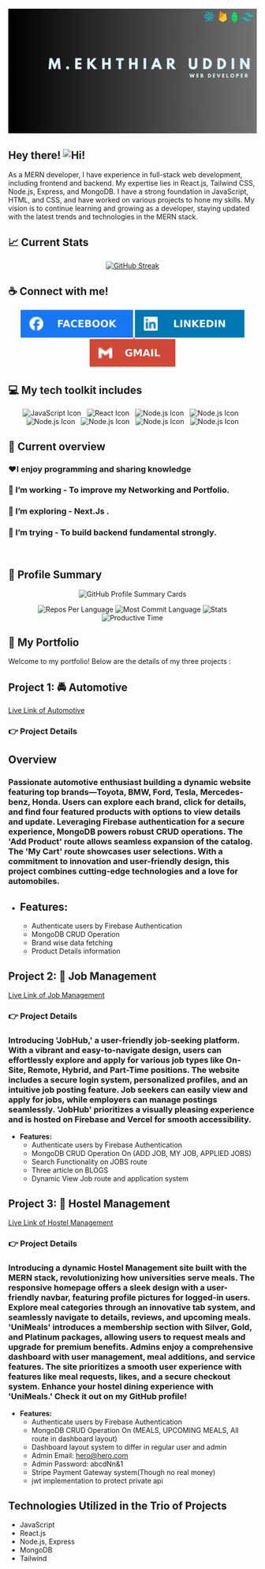 

![Banner !](/assets/M.ekhthiar%20uddin.jpg "banner")

## Hey there!  <img src="https://raw.githubusercontent.com/learnwithsumit/learnwithsumit/main/assets/hello.gif" alt="Hi!" width="30"/>

As a MERN developer, I have experience in full-stack web development, including frontend and backend. My expertise lies in React.js, Tailwind CSS, Node.js, Express, and MongoDB. I have a strong foundation in JavaScript, HTML, and CSS, and have worked on various projects to hone my skills. My vision is to continue learning and growing as a developer, staying updated with the latest trends and technologies in the MERN stack.

## 📈 Current Stats
 
<p align="center">
  <a href="https://git.io/streak-stats">
    <img src="https://github-readme-streak-stats.herokuapp.com?user=Niloy11111&theme=dracula" alt="GitHub Streak" />
  </a>
</p>




## ☕ Connect with me! <br>

<p align="center">
  <a href="https://www.facebook.com/ektiar.niloy">
    <img src="/assets/facebook.svg" alt="Facebook Icon" title="Facebook icon with link">
  </a>
  <a href="https://www.linkedin.com/in/m-ekhthiar-uddin-a5bb79229/">
    <img src="/assets/linkedin.svg" alt="LinkedIn Icon" title="LinkedIn icon with link">
  </a>
  <a href="mailto:ektiaruddinniloy859@gmail.com">
    <img src="/assets/gmail.svg" alt="Gmail Icon" title="Gmail icon">
  </a>
</p>


## 💻 My tech toolkit includes <br>

<p align="center">
  <img src="https://user-images.githubusercontent.com/25181517/117447155-6a868a00-af3d-11eb-9cfe-245df15c9f3f.png" alt="JavaScript Icon" width="40">&nbsp;&nbsp;
  <img src="https://user-images.githubusercontent.com/25181517/183897015-94a058a6-b86e-4e42-a37f-bf92061753e5.png" alt="React Icon" width="40">&nbsp;&nbsp;
  <img src="https://user-images.githubusercontent.com/25181517/183568594-85e280a7-0d7e-4d1a-9028-c8c2209e073c.png" alt="Node.js Icon" width="40">&nbsp;&nbsp;
  <img src="https://user-images.githubusercontent.com/25181517/183859966-a3462d8d-1bc7-4880-b353-e2cbed900ed6.png" alt="Node.js Icon" width="40">&nbsp;&nbsp;
  <img src="https://user-images.githubusercontent.com/25181517/182884177-d48a8579-2cd0-447a-b9a6-ffc7cb02560e.png" alt="Node.js Icon" width="40">&nbsp;&nbsp;
  <img src="https://user-images.githubusercontent.com/25181517/202896760-337261ed-ee92-4979-84c4-d4b829c7355d.png" alt="Node.js Icon" width="40">&nbsp;&nbsp;
  <img src="https://user-images.githubusercontent.com/25181517/192108891-d86b6220-e232-423a-bf5f-90903e6887c3.png" alt="Node.js Icon" width="40">&nbsp;&nbsp;
  <img src="https://user-images.githubusercontent.com/25181517/189716855-2c69ca7a-5149-4647-936d-780610911353.png" alt="Node.js Icon" width="40">
</p>


 
## 👀 Current overview
### ♥️I enjoy programming and sharing knowledge
### 🔭 I’m working - To improve my Networking and Portfolio.
### 🌱 I’m exploring - Next.Js .
### 🤔 I’m trying - To build backend fundamental strongly.

<br>

## 👤 Profile Summary

<p align="center">
  <img src="http://github-profile-summary-cards.vercel.app/api/cards/profile-details?username=Niloy11111&theme=dracula" alt="GitHub Profile Summary Cards">
</p>

<p align="center">
  <img src="http://github-profile-summary-cards.vercel.app/api/cards/repos-per-language?username=Niloy11111&theme=dracula" alt="Repos Per Language">
  <img src="http://github-profile-summary-cards.vercel.app/api/cards/most-commit-language?username=Niloy11111&theme=dracula" alt="Most Commit Language">
  <img src="http://github-profile-summary-cards.vercel.app/api/cards/stats?username=Niloy11111&theme=dracula" alt="Stats">
  <img src="http://github-profile-summary-cards.vercel.app/api/cards/productive-time?username=Niloy11111&theme=dracula" alt="Productive Time">
</p>


## 🌺 My Portfolio

Welcome to my portfolio! Below are the details of my three projects :

## Project 1: 🚔  Automotive 

[Live Link of Automotive](https://automotive-636cc.web.app/)

### 👉 Project Details

## Overview 
### Passionate automotive enthusiast building a dynamic website featuring top brands—Toyota, BMW, Ford, Tesla, Mercedes-benz, Honda. Users can explore each brand, click for details, and find four featured products with options to view details and update. Leveraging Firebase authentication for a secure experience, MongoDB powers robust CRUD operations. The 'Add Product' route allows seamless expansion of the catalog. The 'My Cart' route showcases user selections. With a commitment to innovation and user-friendly design, this project combines cutting-edge technologies and a love for automobiles.

- **Features:**
  -
  - Authenticate users by Firebase Authentication
  - MongoDB CRUD Operation 
  - Brand wise data fetching 
  - Product Details information 

## Project 2: 👮 Job Management

[Live Link of Job Management](https://job-management-58f60.web.app/)

### 👉 Project Details

### Introducing 'JobHub,' a user-friendly job-seeking platform. With a vibrant and easy-to-navigate design, users can effortlessly explore and apply for various job types like On-Site, Remote, Hybrid, and Part-Time positions. The website includes a secure login system, personalized profiles, and an intuitive job posting feature. Job seekers can easily view and apply for jobs, while employers can manage postings seamlessly. 'JobHub' prioritizes a visually pleasing experience and is hosted on Firebase and Vercel for smooth accessibility. 

- **Features:**
  - Authenticate users by Firebase Authentication
  - MongoDB CRUD Operation On (ADD JOB, MY JOB, APPLIED JOBS)
  - Search Functionality on JOBS route 
  - Three article on BLOGS 
  - Dynamic View Job route and application system 

## Project 3: 👭 Hostel Management

[Live Link of Hostel Management](https://hostel-management-8210c.web.app/)

### 👉 Project Details

### Introducing a dynamic Hostel Management site built with the MERN stack, revolutionizing how universities serve meals. The responsive homepage offers a sleek design with a user-friendly navbar, featuring profile pictures for logged-in users. Explore meal categories through an innovative tab system, and seamlessly navigate to details, reviews, and upcoming meals. 'UniMeals' introduces a membership section with Silver, Gold, and Platinum packages, allowing users to request meals and upgrade for premium benefits. Admins enjoy a comprehensive dashboard with user management, meal additions, and service features. The site prioritizes a smooth user experience with features like meal requests, likes, and a secure checkout system. Enhance your hostel dining experience with 'UniMeals.' Check it out on my GitHub profile!

- **Features:**
  - Authenticate users by Firebase Authentication
  - MongoDB CRUD Operation On (MEALS, UPCOMING MEALS, All route in dashboard layout)
  - Dashboard layout system to differ in regular user and admin
  - Admin Email: hero@hero.com
  - Admin Password: abcdNn&1 
  - Stripe Payment Gateway system(Though no real money)
  - jwt implementation to protect private api 
## Technologies Utilized in the Trio of Projects
- JavaScript
- React.js
- Node.js, Express
- MongoDB
- Tailwind 




<!--
**Niloy11111/Niloy11111** is a ✨ _special_ ✨ repository because its `README.md` (this file) appears on your GitHub profile.

Here are some ideas to get you started:

- 🔭 I’m currently working on ...
- 🌱 I’m currently learning ...
- 👯 I’m looking to collaborate on ...
- 🤔 I’m looking for help with ...
- 💬 Ask me about ...
- 📫 How to reach me: ...
- 😄 Pronouns: ...
- ⚡ Fun fact: ...
-->
